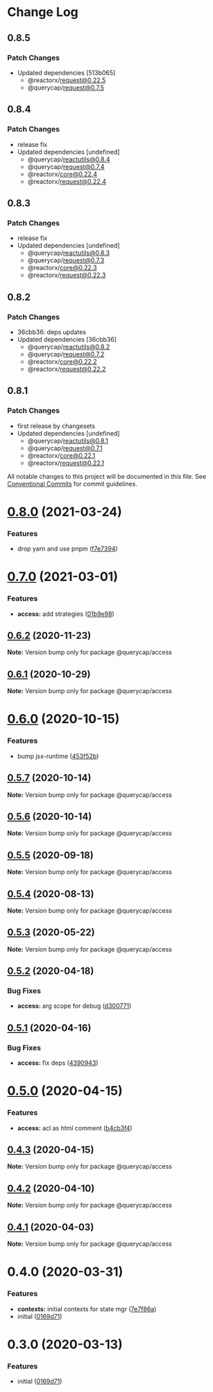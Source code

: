 # Change Log

## 0.8.5

### Patch Changes

- Updated dependencies [513b065]
  - @reactorx/request@0.22.5
  - @querycap/request@0.7.5

## 0.8.4

### Patch Changes

- release fix
- Updated dependencies [undefined]
  - @querycap/reactutils@0.8.4
  - @querycap/request@0.7.4
  - @reactorx/core@0.22.4
  - @reactorx/request@0.22.4

## 0.8.3

### Patch Changes

- release fix
- Updated dependencies [undefined]
  - @querycap/reactutils@0.8.3
  - @querycap/request@0.7.3
  - @reactorx/core@0.22.3
  - @reactorx/request@0.22.3

## 0.8.2

### Patch Changes

- 36cbb36: deps updates
- Updated dependencies [36cbb36]
  - @querycap/reactutils@0.8.2
  - @querycap/request@0.7.2
  - @reactorx/core@0.22.2
  - @reactorx/request@0.22.2

## 0.8.1

### Patch Changes

- first release by changesets
- Updated dependencies [undefined]
  - @querycap/reactutils@0.8.1
  - @querycap/request@0.7.1
  - @reactorx/core@0.22.1
  - @reactorx/request@0.22.1

All notable changes to this project will be documented in this file.
See [Conventional Commits](https://conventionalcommits.org) for commit guidelines.

# [0.8.0](https://github.com/querycap/webappkit/compare/@querycap/access@0.7.0...@querycap/access@0.8.0) (2021-03-24)

### Features

- drop yarn and use pnpm ([f7e7394](https://github.com/querycap/webappkit/commit/f7e7394e1531ffb96ecb3e393e8131451f3e1d9f))

# [0.7.0](https://github.com/querycap/webappkit/compare/@querycap/access@0.6.2...@querycap/access@0.7.0) (2021-03-01)

### Features

- **access:** add strategies ([01b9e98](https://github.com/querycap/webappkit/commit/01b9e986f661f48e2ababc2f27e38bce09e46944))

## [0.6.2](https://github.com/querycap/webappkit/compare/@querycap/access@0.6.1...@querycap/access@0.6.2) (2020-11-23)

**Note:** Version bump only for package @querycap/access

## [0.6.1](https://github.com/querycap/webappkit/compare/@querycap/access@0.6.0...@querycap/access@0.6.1) (2020-10-29)

**Note:** Version bump only for package @querycap/access

# [0.6.0](https://github.com/querycap/webappkit/compare/@querycap/access@0.5.7...@querycap/access@0.6.0) (2020-10-15)

### Features

- bump jsx-runtime ([453f52b](https://github.com/querycap/webappkit/commit/453f52b4a7b0e0f987de76da08c9bbb4d39802f8))

## [0.5.7](https://github.com/querycap/webappkit/compare/@querycap/access@0.5.6...@querycap/access@0.5.7) (2020-10-14)

**Note:** Version bump only for package @querycap/access

## [0.5.6](https://github.com/querycap/webappkit/compare/@querycap/access@0.5.5...@querycap/access@0.5.6) (2020-10-14)

**Note:** Version bump only for package @querycap/access

## [0.5.5](https://github.com/querycap/webappkit/compare/@querycap/access@0.5.4...@querycap/access@0.5.5) (2020-09-18)

**Note:** Version bump only for package @querycap/access

## [0.5.4](https://github.com/querycap/webappkit/compare/@querycap/access@0.5.3...@querycap/access@0.5.4) (2020-08-13)

**Note:** Version bump only for package @querycap/access

## [0.5.3](https://github.com/querycap/webappkit/compare/@querycap/access@0.5.2...@querycap/access@0.5.3) (2020-05-22)

**Note:** Version bump only for package @querycap/access

## [0.5.2](https://github.com/querycap/webappkit/compare/@querycap/access@0.5.1...@querycap/access@0.5.2) (2020-04-18)

### Bug Fixes

- **access:** arg scope for debug ([d300771](https://github.com/querycap/webappkit/commit/d300771092b34600d01b76a11e8f07e72111bc12))

## [0.5.1](https://github.com/querycap/webappkit/compare/@querycap/access@0.5.0...@querycap/access@0.5.1) (2020-04-16)

### Bug Fixes

- **access:** fix deps ([4390943](https://github.com/querycap/webappkit/commit/4390943f5fe9ccf8c0579fd8c5f1823b420eb1cf))

# [0.5.0](https://github.com/querycap/webappkit/compare/@querycap/access@0.4.3...@querycap/access@0.5.0) (2020-04-15)

### Features

- **access:** acl as html comment ([b4cb3f4](https://github.com/querycap/webappkit/commit/b4cb3f40ba3056b617904eea37491706fd34f2d7))

## [0.4.3](https://github.com/querycap/webappkit/compare/@querycap/access@0.4.2...@querycap/access@0.4.3) (2020-04-15)

**Note:** Version bump only for package @querycap/access

## [0.4.2](https://github.com/querycap/webappkit/compare/@querycap/access@0.4.1...@querycap/access@0.4.2) (2020-04-10)

**Note:** Version bump only for package @querycap/access

## [0.4.1](https://github.com/querycap/webappkit/compare/@querycap/access@0.4.0...@querycap/access@0.4.1) (2020-04-03)

**Note:** Version bump only for package @querycap/access

# 0.4.0 (2020-03-31)

### Features

- **contexts:** initial contexts for state mgr ([7e7f86a](https://github.com/querycap/webappkit/commit/7e7f86a7ec61375cb8f3d618468d0772305c9a48))
- initial ([0169d71](https://github.com/querycap/webappkit/commit/0169d7105336e71af8f7b32544ae49e29706b189))

# 0.3.0 (2020-03-13)

### Features

- initial ([0169d71](https://github.com/querycap/webappkit/commit/0169d7105336e71af8f7b32544ae49e29706b189))
